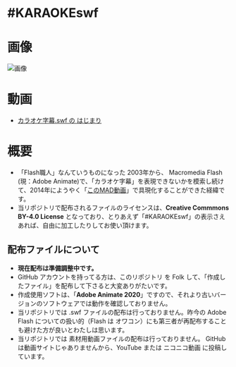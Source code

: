 #KARAOKEswf
====

# 画像
![画像](https://res.cloudinary.com/weep/karaokeswf/00.png "画像")

# 動画

- [カラオケ字幕.swf の はじまり](https://www.nicovideo.jp/watch/nm23646009)

# 概要
- 「Flash職人」なんていうものになった 2003年から、 Macromedia Flash (現：Adobe Animate)で、「カラオケ字幕」を表現できないかを模索し続けて、2014年にようやく「[このMAD動画](https://www.nicovideo.jp/watch/sm23925725)」で具現化することができた経緯です。
- 当リポジトリで配布されるファイルのライセンスは、**Creative Commmons BY-4.0 License** となっており、とりあえず「#KARAOKEswf」の表示さえあれば、自由に加工したりしてお使い頂けます。


## 配布ファイルについて
- **現在配布は準備調整中です。**
- GitHub アカウントを持ってる方は、このリポジトリ を Folk して、「作成したファイル」を配布して下さると大変ありがたいです。
- 作成使用ソフトは、「**Adobe Animate 2020**」ですので、それより古いバージョンのソフトウェアでは動作を確認しておりません。
- 当リポジトリでは .swf ファイルの配布は行っておりません。昨今の Adobe Flash についての扱い的（Flash は オワコン）にも第三者が再配布することも避けた方が良いとわたしは思います。
- 当リポジトリでは 素材用動画ファイルの配布は行っておりません。 GitHub は動画サイトじゃありませんから、YouTube または ニコニコ動画 に投稿しています。
